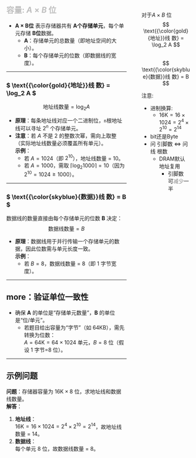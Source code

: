 <div style="float: left; width: 64%; padding: 1%;">


##  <span style="color: silver;">容量: $A \times B$ 位
- **A × B位** 表示存储器共有 **A个存储单元**，每个单元存储 **B位**数据。
  - **A**：存储单元的总数量（即地址空间的大小）。
  - **B**：每个存储单元的位数（即数据线的宽度）。

---

### $ \text{{\color{gold}{地址}}线 数} = \log_2 A $
$$ \text{地址线数量} = \log_2 A $$  
- **原理**：每条地址线对应一个二进制位，`n`根地址线可以寻址 $2^n$ 个存储单元。
- **注意**：若 $A$ 不是 2 的整数次幂，需向上取整（实际地址线数量必须覆盖所有单元）。  
  **示例**：  
  - 若 $A = 1024$（即 $2^{10}$），地址线数量 = 10。  
  - 若 $A = 1000$，需取 $\lceil \log_2 1000 \rceil = 10$（因为 $2^{10} = 1024 \geq 1000$）。

---

### $ \text{{\color{skyblue}{数据}}线 数} = B $
数据线的数量直接由每个存储单元的位数 **B** 决定：  
$$ \text{数据线数量} = B $$  
- **原理**：数据线用于并行传输一个存储单元的数据，因此位数需与单元长度一致。  
  **示例**：  
  - 若 $B = 8$，数据线数量 = 8（即 1 字节宽度）。

---

## **more：验证单位一致性**
- 确保 **A** 的单位是“存储单元数量”，**B** 的单位是“位/单元”。  
  - 若题目给出容量为“字节”（如 64KB），需先转换为位数：  
    $A = 64\text{K} = 64 \times 1024$ 单元，$B = 8$ 位（假设 1 字节=8 位）。

---

## **示例问题**
**问题**：存储器容量为 $16\text{K} \times 8$ 位，求地址线和数据线数量。  
**解答**：  
1. **地址线**：  
   $16\text{K} = 16 \times 1024 = 2^{4} \times 2^{10} = 2^{14}$，故地址线数量 = 14。  
2. **数据线**：  
   每个单元 8 位，故数据线数量 = 8。


</div>
<div style="float: right; width: 26%; padding: 1%;">

<br>
<br>

对于$A \times B$ 位
$$ \text{{\color{gold}{地址}}线 数} = \log_2 A $$  
$$ \text{{\color{skyblue}{数据}}线 数} = B $$  

注意:
- 进制换算:
  - $16\text{K} = 16 \times 1024 = 2^{4} \times 2^{10} = 2^{14}$
- bit还是Byte
- 问 引脚数 ⇔ 问 线 根数
  - DRAM默认 地址复用
    - 引脚数 可<span style="color: gray;">减少</span>一半

</div>
<div style="clear: both;"></div>
